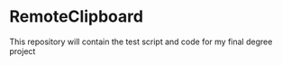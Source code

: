 # RemoteClipboard
This repository will contain the test script and code for my final degree project

